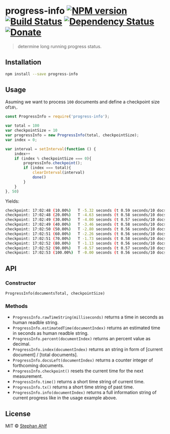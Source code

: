 # progress-info [![NPM version][npm-image]][npm-url] [![Build Status][travis-image]][travis-url] [![Dependency Status][daviddm-image]][daviddm-url] [![Donate](http://s-a.github.io/donate/donate.svg)](http://s-a.github.io/donate/)

> determine long running progress status.

## Installation

```sh
npm install --save progress-info
```

## Usage

Asuming we want to process `100` documents and define a checkpoint size of`10\`.

```js
const ProgressInfo = require('progress-info');

var total = 100
var checkpointSize = 10
var progressInfo = new ProgressInfo(total, checkpointSize);
var index = 0;

var interval = setInterval(function () {
    index++
    if (index % checkpointSize === 0){
        progressInfo.checkpoint();
        if (index === total){
            clearInterval(interval)
            done()
        }
    }
}, 50)
```

Yields:

```sh
checkpoint: 17:02:48 (10.00%)   T -5.32 seconds (t 0.59 seconds/10 docs)        D -90 (10/100)
checkpoint: 17:02:48 (20.00%)   T -4.63 seconds (t 0.58 seconds/10 docs)        D -80 (20/100)
checkpoint: 17:02:49 (30.00%)   T -4.00 seconds (t 0.57 seconds/10 docs)        D -70 (30/100)
checkpoint: 17:02:49 (40.00%)   T -3.46 seconds (t 0.58 seconds/10 docs)        D -60 (40/100)
checkpoint: 17:02:50 (50.00%)   T -2.80 seconds (t 0.56 seconds/10 docs)        D -50 (50/100)
checkpoint: 17:02:51 (60.00%)   T -2.26 seconds (t 0.56 seconds/10 docs)        D -40 (60/100)
checkpoint: 17:02:51 (70.00%)   T -1.73 seconds (t 0.58 seconds/10 docs)        D -30 (70/100)
checkpoint: 17:02:52 (80.00%)   T -1.13 seconds (t 0.56 seconds/10 docs)        D -20 (80/100)
checkpoint: 17:02:52 (90.00%)   T -0.57 seconds (t 0.57 seconds/10 docs)        D -10 (90/100)
checkpoint: 17:02:53 (100.00%)  T -0.00 seconds (t 0.56 seconds/10 docs)        D -0 (100/100)
```

## API

### Constructor

`ProgressInfo(documentsTotal, checkpointSize)`

### Methods

-   `ProgressInfo.rawTimeString(milliseconds)` returns a time in seconds as human readble string.
-   `ProgressInfo.estimatedTime(documentIndex)` returns an estimated time in seconds as human readble string.
-   `ProgressInfo.percent(documentIndex)` returns an percent value as decimal.
-   `ProgressInfo.index(documentIndex)` returns an string in form of [current document] / [total documents].
-   `ProgressInfo.docsLeft(documentIndex)` returns a counter integer of forthcoming documents.
-   `ProgressInfo.checkpoint()` resets the current time for the next measurement.
-   `ProgressInfo.time()` returns a short time string of current time.
-   `ProgressInfo.tx()` returns a short time string of past time.
-   `ProgressInfo.info(documentIndex)` returns a full information string of current progress like in the usage example above.

## License

MIT © [Stephan Ahlf](https://github.com/s-a)

[npm-image]: https://badge.fury.io/js/progress-info.svg

[npm-url]: https://npmjs.org/package/progress-info

[travis-image]: https://travis-ci.org/s-a/progress-info.svg?branch=master

[travis-url]: https://travis-ci.org/s-a/progress-info

[daviddm-image]: https://david-dm.org/s-a/progress-info.svg?theme=shields.io

[daviddm-url]: https://david-dm.org/s-a/progress-info
